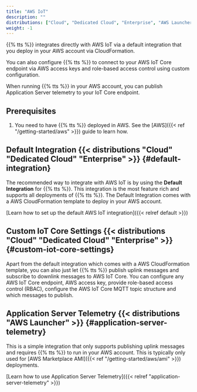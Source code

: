 ```yaml
---
title: "AWS IoT"
description: ""
distributions: ["Cloud", "Dedicated Cloud", "Enterprise", "AWS Launcher"]
weight: -1
---
```


{{% tts %}} integrates directly with AWS IoT via a default integration that you deploy in your AWS account via CloudFormation.

You can also configure {{% tts %}} to connect to your AWS IoT Core endpoint via AWS access keys and role-based access control using custom configuration.

<!--more-->

When running {{% tts %}} in your AWS account, you can publish Application Server telemetry to your IoT Core endpoint.

## Prerequisites

1. You need to have {{% tts %}} deployed in AWS. See the [AWS]({{< ref "/getting-started/aws" >}}) guide to learn how.

## Default Integration {{< distributions "Cloud" "Dedicated Cloud" "Enterprise" >}} {#default-integration}

The recommended way to integrate with AWS IoT is by using the **Default Integration** for {{% tts %}}. This integration is the most feature rich and supports all deployments of {{% tts %}}. The Default Integration comes with a AWS CloudFormation template to deploy in your AWS account.

[Learn how to set up the default AWS IoT integration]({{< relref default >}})

## Custom IoT Core Settings {{< distributions "Cloud" "Dedicated Cloud" "Enterprise" >}} {#custom-iot-core-settings}

Apart from the default integration which comes with a AWS CloudFormation template, you can also just let {{% tts %}} publish uplink messages and subscribe to downlink messages to AWS IoT Core. You can configure any AWS IoT Core endpoint, AWS access key, provide role-based access control (RBAC), configure the AWS IoT Core MQTT topic structure and which messages to publish.

## Application Server Telemetry {{< distributions "AWS Launcher" >}} {#application-server-telemetry}

This is a simple integration that only supports publishing uplink messages and requires {{% tts %}} to run in your AWS account. This is typically only used for [AWS Marketplace AMI]({{< ref "/getting-started/aws/ami" >}}) deployments.

[Learn how to use Application Server Telemetry]({{< relref "application-server-telemetry" >}})
